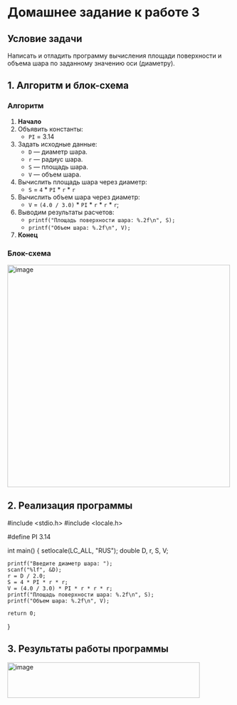 # Домашнее задание к работе 3

## Условие задачи
Написать и отладить программу вычисления площади
поверхности и объема шара по заданному значению оси (диаметру).

## 1. Алгоритм и блок-схема

### Алгоритм
1. **Начало**
2. Объявить константы:
   - `PI` = 3.14 
3. Задать исходные данные:
   - `D` — диаметр шара.
   - `r` — радиус шара.
   - `S` — площадь шара.
   - `V` — объем шара.
4. Вычислить площадь шара через диаметр:
   - `S` = `4` * `PI` * `r` * `r`
5. Вычислить объем шара через диаметр:
   - `V` = `(4.0 / 3.0)` * `PI` * `r` * `r` * `r`;
6. Выводим результаты расчетов:
   - `printf("Площадь поверхности шара: %.2f\n", S);`
   - `printf("Объем шара: %.2f\n", V);`
7. **Конец**

### Блок-схема 
<img width="500" height="500" alt="image" src="https://github.com/user-attachments/assets/8660e004-5369-4700-a0fa-18f04670ab90" />



## 2. Реализация программы
#include <stdio.h>
#include <locale.h>

#define PI 3.14

int main()
{
	setlocale(LC_ALL, "RUS");
	double D, r, S, V;

	printf("Введите диаметр шара: ");
	scanf("%lf", &D);
	r = D / 2.0;
	S = 4 * PI * r * r;
	V = (4.0 / 3.0) * PI * r * r * r;
	printf("Площадь поверхности шара: %.2f\n", S);
	printf("Объем шара: %.2f\n", V);

	return 0;
}

## 3. Результаты работы программы

<img width="432" height="80" alt="image" src="https://github.com/user-attachments/assets/7afab9d2-78fc-4e67-b5eb-33c1d318e9a5" />

